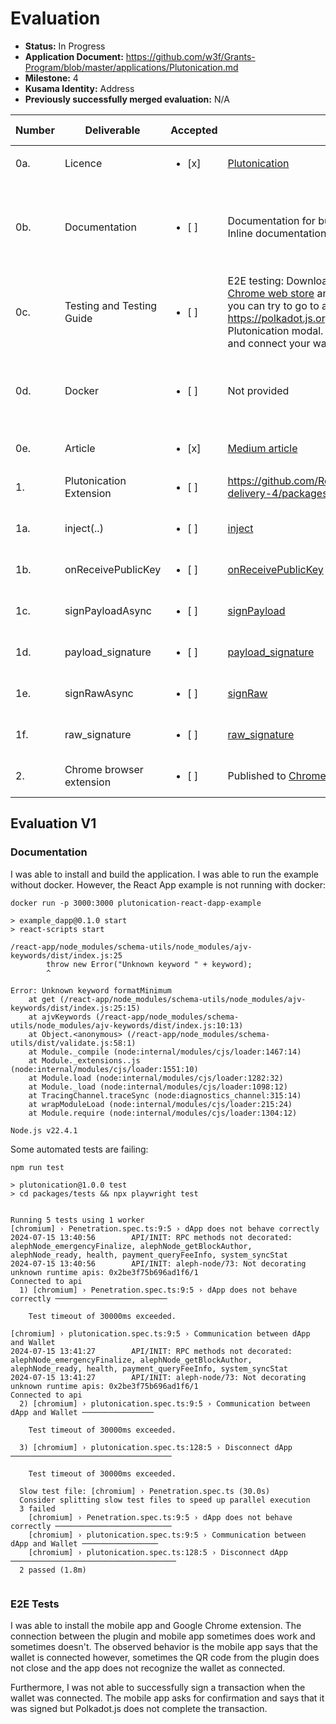 
# Evaluation

- **Status:** In Progress
- **Application Document:** https://github.com/w3f/Grants-Program/blob/master/applications/Plutonication.md
- **Milestone:** 4
- **Kusama Identity:** Address
- **Previously successfully merged evaluation:** N/A

| Number | Deliverable | Accepted | Link | Evaluation Notes |
| ------ | ----------- | -------- | ---- |----------------- |
| 0a. | Licence | <ul><li>[x] </li></ul> | [Plutonication](https://github.com/RostislavLitovkin/Plutonication/blob/Grant-delivery-4/packages/extension/LICENSE) | MIT | 
| 0b.  | Documentation | <ul><li>[ ] </li></ul> | Documentation for building the Plutonication is in [Readme](https://github.com/RostislavLitovkin/Plutonication/blob/Grant-delivery-4/README.md). Inline documentation is also provided. | Some tests are failing, docker example does not work |
| 0c. | Testing and Testing Guide | <ul><li>[ ] </li></ul> | E2E testing: Download [Plutonication Extension from the Chrome web store](https://chromewebstore.google.com/detail/plutonication-extension-p/lndgpmicmhdhbmaebmghjjhaoglnaakl) and [PlutoWallet from Google Play](https://play.google.com/store/apps/details?id=com.rostislavlitovkin.plutowallet). Then, you can try to go to any dApp, for example https://polkadot.js.org/apps/ and you should see the Plutonication modal. Just scan the QR code by your phone and connect your wallet. | Some parts are not working properly |
| 0d. | Docker | <ul><li>[ ] </li></ul> | Not provided | Some examples with docker are not working |
| 0e. | Article | <ul><li>[x] </li></ul> | [Medium article](https://medium.com/@rostislavlitovkin/plutonication-cross-platform-connection-for-polkadot-wallets-a237c342d616) | |
| 1. | Plutonication Extension | <ul><li>[ ] </li></ul> | https://github.com/RostislavLitovkin/Plutonication/tree/Grant-delivery-4/packages/extension | Not fully evaluated yet |
| 1a. | inject(..) | <ul><li>[ ] </li></ul> | [inject](https://github.com/RostislavLitovkin/Plutonication/blob/4ee240477af659d83e724139f403544fdb2afb47/packages/extension/src/page.ts#L10) | Not fully evaluated yet |
| 1b. | onReceivePublicKey | <ul><li>[ ] </li></ul> | [onReceivePublicKey](https://github.com/RostislavLitovkin/Plutonication/blob/4ee240477af659d83e724139f403544fdb2afb47/packages/plutonication/src/PlutonicationDAppClient.ts#L46) | Not fully evaluated yet |
| 1c. | signPayloadAsync | <ul><li>[ ] </li></ul> | [signPayload](https://github.com/RostislavLitovkin/Plutonication/blob/4ee240477af659d83e724139f403544fdb2afb47/packages/plutonication/src/PlutonicationDAppClient.ts#L78) | Not fully evaluated yet |
| 1d. | payload_signature | <ul><li>[ ] </li></ul> | [payload_signature](https://github.com/RostislavLitovkin/Plutonication/blob/4ee240477af659d83e724139f403544fdb2afb47/packages/plutonication/src/PlutonicationDAppClient.ts#L83) | Not fully evaluated yet |
| 1e. | signRawAsync | <ul><li>[ ] </li></ul> | [signRaw](https://github.com/RostislavLitovkin/Plutonication/blob/4ee240477af659d83e724139f403544fdb2afb47/packages/plutonication/src/PlutonicationDAppClient.ts#L91) | Not fully evaluated yet |
| 1f. | raw_signature | <ul><li>[ ] </li></ul> | [raw_signature](https://github.com/RostislavLitovkin/Plutonication/blob/4ee240477af659d83e724139f403544fdb2afb47/packages/plutonication/src/PlutonicationDAppClient.ts#L96) | Not fully evaluated yet |
| 2. | Chrome browser extension | <ul><li>[ ] </li></ul> | Published to [Chrome web store](https://chromewebstore.google.com/detail/plutonication-extension-p/lndgpmicmhdhbmaebmghjjhaoglnaakl) | Not fully evaluated yet |


## Evaluation V1

### Documentation

I was able to install and build the application. I was able to run the example without docker. However, the React App example is not running with docker:

```
docker run -p 3000:3000 plutonication-react-dapp-example

> example_dapp@0.1.0 start
> react-scripts start

/react-app/node_modules/schema-utils/node_modules/ajv-keywords/dist/index.js:25
        throw new Error("Unknown keyword " + keyword);
        ^

Error: Unknown keyword formatMinimum
    at get (/react-app/node_modules/schema-utils/node_modules/ajv-keywords/dist/index.js:25:15)
    at ajvKeywords (/react-app/node_modules/schema-utils/node_modules/ajv-keywords/dist/index.js:10:13)
    at Object.<anonymous> (/react-app/node_modules/schema-utils/dist/validate.js:58:1)
    at Module._compile (node:internal/modules/cjs/loader:1467:14)
    at Module._extensions..js (node:internal/modules/cjs/loader:1551:10)
    at Module.load (node:internal/modules/cjs/loader:1282:32)
    at Module._load (node:internal/modules/cjs/loader:1098:12)
    at TracingChannel.traceSync (node:diagnostics_channel:315:14)
    at wrapModuleLoad (node:internal/modules/cjs/loader:215:24)
    at Module.require (node:internal/modules/cjs/loader:1304:12)

Node.js v22.4.1
```

Some automated tests are failing:

```
npm run test

> plutonication@1.0.0 test
> cd packages/tests && npx playwright test


Running 5 tests using 1 worker
[chromium] › Penetration.spec.ts:9:5 › dApp does not behave correctly
2024-07-15 13:40:56        API/INIT: RPC methods not decorated: alephNode_emergencyFinalize, alephNode_getBlockAuthor, alephNode_ready, health, payment_queryFeeInfo, system_syncStat
2024-07-15 13:40:56        API/INIT: aleph-node/73: Not decorating unknown runtime apis: 0x2be3f75b696ad1f6/1
Connected to api
  1) [chromium] › Penetration.spec.ts:9:5 › dApp does not behave correctly ─────────────────────────

    Test timeout of 30000ms exceeded.

[chromium] › plutonication.spec.ts:9:5 › Communication between dApp and Wallet
2024-07-15 13:41:27        API/INIT: RPC methods not decorated: alephNode_emergencyFinalize, alephNode_getBlockAuthor, alephNode_ready, health, payment_queryFeeInfo, system_syncStat
2024-07-15 13:41:27        API/INIT: aleph-node/73: Not decorating unknown runtime apis: 0x2be3f75b696ad1f6/1
Connected to api
  2) [chromium] › plutonication.spec.ts:9:5 › Communication between dApp and Wallet ────────────────

    Test timeout of 30000ms exceeded.

  3) [chromium] › plutonication.spec.ts:128:5 › Disconnect dApp ────────────────────────────────────

    Test timeout of 30000ms exceeded.

  Slow test file: [chromium] › Penetration.spec.ts (30.0s)
  Consider splitting slow test files to speed up parallel execution
  3 failed
    [chromium] › Penetration.spec.ts:9:5 › dApp does not behave correctly ──────────────────────────
    [chromium] › plutonication.spec.ts:9:5 › Communication between dApp and Wallet ─────────────────
    [chromium] › plutonication.spec.ts:128:5 › Disconnect dApp ─────────────────────────────────────
  2 passed (1.8m)


```

### E2E Tests

I was able to install the mobile app and Google Chrome extension. The connection between the plugin and mobile app sometimes does work and sometimes doesn't. The observed behavior is the mobile app says that the wallet is connected however, sometimes the QR code from the plugin does not close and the app does not recognize the wallet as connected.


Furthermore, I was not able to successfully sign a transaction when the wallet was connected. The mobile app asks for confirmation and says that it was signed but Polkadot.js does not complete the transaction.

